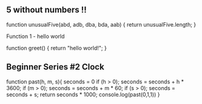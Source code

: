 ## 5 without numbers !!

function unusualFive(abd, adb, dba, bda, aab) {
  return unusualFive.length;
}

Function 1 - hello world

function greet() {
  return "hello world!";
}

## Beginner Series #2 Clock

function past(h, m, s){
 seconds = 0
    if (h > 0);
      seconds = seconds + h * 3600;
    if (m > 0);
      seconds = seconds + m * 60;
    if (s > 0);
      seconds = seconds + s;
    return seconds * 1000;
 console.log(past(0,1,1))
}


